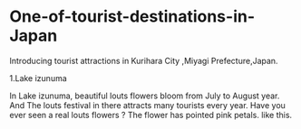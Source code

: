 # One-of-tourist-destinations-in-Japan
Introducing tourist attractions in Kurihara City ,Miyagi Prefecture,Japan.

1.Lake izunuma

In Lake izunuma, beautiful louts flowers bloom from July to August year. And The louts festival in there attracts many tourists every year.
Have you ever seen a real louts flowers ?
The flower has pointed pink petals.
like this.
